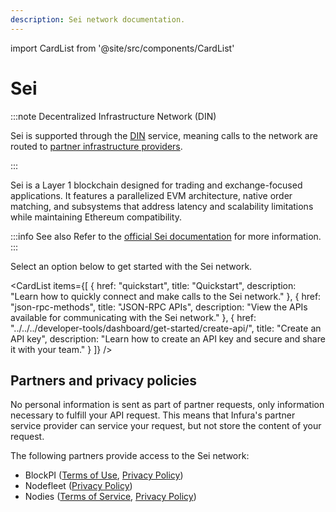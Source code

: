 ```yaml
---
description: Sei network documentation.
---
```


import CardList from '@site/src/components/CardList'

# Sei

:::note Decentralized Infrastructure Network (DIN)

Sei is supported through the [DIN](https://www.infura.io/solutions/decentralized-infrastructure-service) service,
meaning calls to the network are routed to [partner infrastructure providers](#partners-and-privacy-policies).

:::

Sei is a Layer 1 blockchain designed for trading and exchange-focused applications. It features a
parallelized EVM architecture, native order matching, and subsystems that address latency and scalability
limitations while maintaining Ethereum compatibility.

:::info See also
Refer to the [official Sei documentation](https://www.docs.sei.io/) for more information.
:::

Select an option below to get started with the Sei network.

<CardList
  items={[
    {
      href: "quickstart",
      title: "Quickstart",
      description: "Learn how to quickly connect and make calls to the Sei network."
    },
    {
      href: "json-rpc-methods",
      title: "JSON-RPC APIs",
      description: "View the APIs available for communicating with the Sei network."
    },
    {
      href: "../../../developer-tools/dashboard/get-started/create-api/",
      title: "Create an API key",
      description: "Learn how to create an API key and secure and share it with your team."
    }
  ]}
/>

## Partners and privacy policies

No personal information is sent as part of partner requests, only information necessary to fulfill
your API request. This means that Infura's partner service provider can service your request, but not
store the content of your request.

The following partners provide access to the Sei network:
<!-- markdown-link-check-disable -->
- BlockPI ([Terms of Use](https://blockpi.io/terms-of-use), [Privacy Policy](https://blockpi.io/privacy-policy))
- Nodefleet ([Privacy Policy](https://nodefleet.org/#/privacy-policy))
- Nodies ([Terms of Service](https://www.nodies.app/tos.txt), [Privacy Policy](https://www.nodies.app/privacy.txt))
<!-- markdown-link-check-enable -->